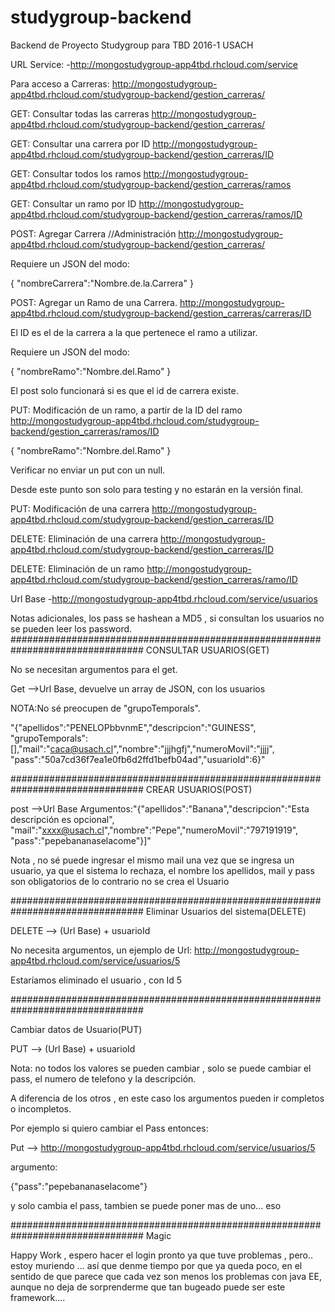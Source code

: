 # studygroup-backend
Backend de Proyecto Studygroup para TBD 2016-1 USACH

URL Service:
-http://mongostudygroup-app4tbd.rhcloud.com/service

Para acceso a Carreras:
http://mongostudygroup-app4tbd.rhcloud.com/studygroup-backend/gestion_carreras/

GET: Consultar todas las carreras
http://mongostudygroup-app4tbd.rhcloud.com/studygroup-backend/gestion_carreras/

GET: Consultar una carrera por ID
http://mongostudygroup-app4tbd.rhcloud.com/studygroup-backend/gestion_carreras/ID

GET: Consultar todos los ramos
http://mongostudygroup-app4tbd.rhcloud.com/studygroup-backend/gestion_carreras/ramos

GET: Consultar un ramo por ID
http://mongostudygroup-app4tbd.rhcloud.com/studygroup-backend/gestion_carreras/ramos/ID

POST: Agregar Carrera //Administración
http://mongostudygroup-app4tbd.rhcloud.com/studygroup-backend/gestion_carreras/

Requiere un JSON del modo:

{
"nombreCarrera":"Nombre.de.la.Carrera"
}


POST: Agregar un Ramo de una Carrera.
http://mongostudygroup-app4tbd.rhcloud.com/studygroup-backend/gestion_carreras/carreras/ID

El ID es el de la carrera a la que pertenece el ramo a utilizar.

Requiere un JSON del modo:

{
"nombreRamo":"Nombre.del.Ramo"
}

El post solo funcionará si es que el id de carrera existe.

PUT: Modificación de un ramo, a partir de la ID del ramo
http://mongostudygroup-app4tbd.rhcloud.com/studygroup-backend/gestion_carreras/ramos/ID

{
"nombreRamo":"Nombre.del.Ramo"
}

Verificar no enviar un put con un null.


Desde este punto son solo para testing y no estarán en la versión final.

PUT: Modificación de una carrera
http://mongostudygroup-app4tbd.rhcloud.com/studygroup-backend/gestion_carreras/ID

DELETE: Eliminación de una carrera
http://mongostudygroup-app4tbd.rhcloud.com/studygroup-backend/gestion_carreras/ID


DELETE: Eliminación de un ramo
http://mongostudygroup-app4tbd.rhcloud.com/studygroup-backend/gestion_carreras/ramo/ID




Url Base
-http://mongostudygroup-app4tbd.rhcloud.com/service/usuarios

Notas adicionales, los pass se hashean a MD5 , si consultan los usuarios no se 
pueden leer los password.
################################################################################
CONSULTAR USUARIOS(GET)

No se necesitan argumentos para el get.

Get -->Url Base, devuelve un array de JSON, con los usuarios

NOTA:No sé preocupen de "grupoTemporals".

"{"apellidos":"PENELOPbbvnmE","descripcion":"GUINESS",
"grupoTemporals":[],"mail":"caca@usach.cl","nombre":"jjjhgfj","numeroMovil":"jjjj",
"pass":"50a7cd36f7ea1e0fb6d2ffd1befb04ad","usuarioId":6}"

################################################################################
CREAR USUARIOS(POST)

post -->Url Base
Argumentos:"{"apellidos":"Banana","descripcion":"Esta descripción es opcional",
"mail":"xxxx@usach.cl","nombre":"Pepe","numeroMovil":"797191919",
"pass":"pepebananaselacome"}]"

Nota , no sé puede ingresar el mismo mail una vez que se ingresa un usuario, ya 
que el sistema lo rechaza, el nombre los apellidos, mail y pass son obligatorios
de lo contrario no se crea el Usuario

################################################################################
Eliminar Usuarios del sistema(DELETE)

DELETE --> (Url Base) + usuarioId

No necesita argumentos, un ejemplo de Url:
http://mongostudygroup-app4tbd.rhcloud.com/service/usuarios/5

Estaríamos eliminado el usuario , con Id 5

################################################################################

Cambiar datos de Usuario(PUT)

PUT --> (Url Base) + usuarioId

Nota: no todos los valores se pueden cambiar , solo se puede cambiar el pass, 
el numero de telefono y la descripción.

A diferencia de los otros , en este caso los argumentos pueden ir completos o 
incompletos.

Por ejemplo si quiero cambiar el Pass entonces:

Put --> http://mongostudygroup-app4tbd.rhcloud.com/service/usuarios/5

argumento:

{"pass":"pepebananaselacome"}

y solo cambia el pass, tambien se puede poner mas de uno... eso

################################################################################
Magic

Happy Work , espero hacer el login pronto ya que tuve problemas , pero.. estoy 
muriendo ... así que denme tiempo por que ya queda poco, en el sentido de que 
parece que cada vez son menos los problemas con java EE, aunque no deja de 
sorprenderme que tan bugeado puede ser este framework....
